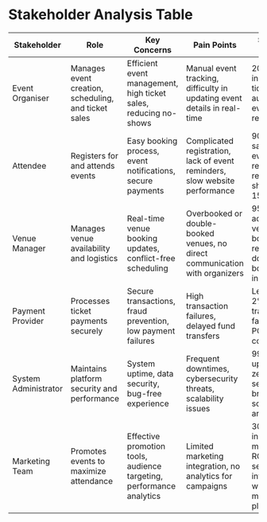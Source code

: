 # Stakeholder Analysis Table

| Stakeholder        | Role | Key Concerns | Pain Points | Success Metrics |
|--------------------|------|-------------|-------------|-----------------|
| Event Organiser   | Manages event creation, scheduling, and ticket sales | Efficient event management, high ticket sales, reducing no-shows | Manual event tracking, difficulty in updating event details in real-time | 20% increase in ticket sales, automated event reminders |
| Attendee          | Registers for and attends events | Easy booking process, event notifications, secure payments | Complicated registration, lack of event reminders, slow website performance | 90% user satisfaction, event reminders reduce no-shows by 15% |
| Venue Manager     | Manages venue availability and logistics | Real-time venue booking updates, conflict-free scheduling | Overbooked or double-booked venues, no direct communication with organizers | 95% accuracy in venue booking, reduced double-booking incidents |
| Payment Provider  | Processes ticket payments securely | Secure transactions, fraud prevention, low payment failures | High transaction failures, delayed fund transfers | Less than 2% transaction failures, full PCI-DSS compliance |
| System Administrator | Maintains platform security and performance | System uptime, data security, bug-free experience | Frequent downtimes, cybersecurity threats, scalability issues | 99.9% uptime, zero security breaches, scalable architecture |
| Marketing Team    | Promotes events to maximize attendance | Effective promotion tools, audience targeting, performance analytics | Limited marketing integration, no analytics for campaigns | 30% increase in marketing ROI, seamless integration with social media platforms |

